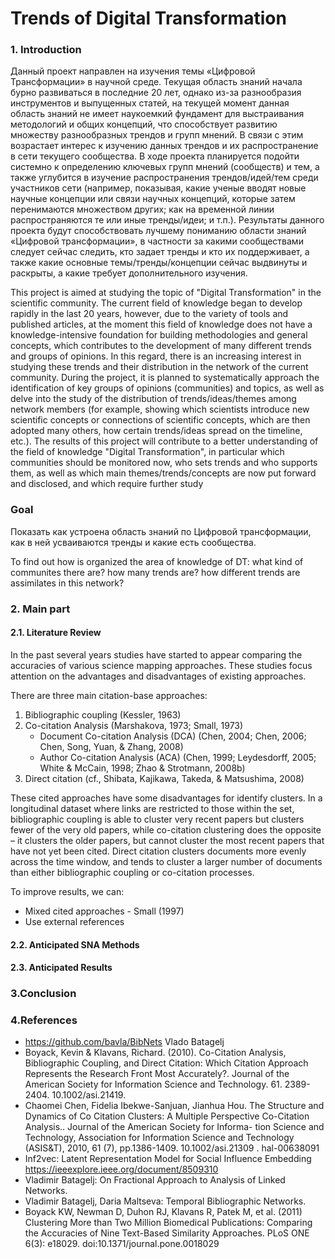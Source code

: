 # Trends of Digital Transformation

### 1. Introduction  
Данный проект направлен на изучения темы «Цифровой Трансформации» в научной среде. Текущая область знаний начала бурно развиваться в последние 20 лет,   однако из-за разнообразия инструментов и выпущенных статей, на текущей момент данная область знаний не имеет наукоемкий фундамент для выстраивания   методологий и общих концепций, что способствует развитию множеству разнообразных трендов и групп мнений. В связи с этим возрастает интерес к изучению   данных трендов и их распространение в сети текущего сообщества. В ходе проекта планируется подойти системно к определению ключевых групп мнений (сообществ)   и тем, а также углубится в изучение распространения трендов/идей/тем среди участников сети (например, показывая, какие ученые вводят новые научные концепции   или связи научных концепций, которые затем перенимаются множеством других; как на временной линии распространяются те или иные тренды/идеи; и т.п.).   Результаты данного проекта будут способствовать лучшему пониманию области знаний «Цифровой трансформации», в частности за какими сообществами   следует сейчас следить, кто задает тренды и кто их поддерживает, а также какие основные темы/тренды/концепции сейчас выдвинуты и раскрыты,   а какие требует дополнительного изучения.

This project is aimed at studying the topic of "Digital Transformation" in the scientific community. The current field of knowledge began to develop rapidly in the last 20 years, however, due to the variety of tools and published articles, at the moment this field of knowledge does not have a knowledge-intensive foundation for building methodologies and general concepts, which contributes to the development of many different trends and groups of opinions. In this regard, there is an increasing interest in studying these trends and their distribution in the network of the current community. During the project, it is planned to systematically approach the identification of key groups of opinions (communities) and topics, as well as delve into the study of the distribution of trends/ideas/themes among network members (for example, showing which scientists introduce new scientific concepts or connections of scientific concepts, which are then adopted many others, how certain trends/ideas spread on the timeline, etc.). The results of this project will contribute to a better understanding of the field of knowledge "Digital Transformation", in particular which communities should be monitored now, who sets trends and who supports them, as well as which main themes/trends/concepts are now put forward and disclosed, and which require further study

### Goal
Показать как устроена область знаний по Цифровой трансформации, как в ней усваиваются тренды и какие есть сообщества.

To find out how is organized the area of knowledge of DT: what kind of communites there are? how many trends are? how different trends are assimilates in this network?


### 2. Main part

#### 2.1. Literature Review

In the past several years studies have started to appear comparing the accuracies of various science mapping approaches. These studies focus attention on the advantages and disadvantages of existing approaches.

There are three main citation-base approaches:
1) Bibliographic coupling (Kessler, 1963)
2) Co-citation Analysis (Marshakova, 1973; Small, 1973)  
    - Document Co-citation Analysis (DCA) (Chen, 2004; Chen, 2006; Chen, Song, Yuan, & Zhang, 2008)
    - Author Co-citation Analysis (ACA) (Chen, 1999; Leydesdorff, 2005; White & McCain, 1998; Zhao & Strotmann, 2008b)
3) Direct citation (cf., Shibata, Kajikawa, Takeda, & Matsushima, 2008)

These cited approaches have some disadvantages for identify clusters. 
In a longitudinal dataset where links are restricted to those within the set, bibliographic coupling is able to cluster very recent papers but clusters fewer of the very old papers, while co-citation clustering does the opposite – it clusters the older papers, but cannot cluster the most recent papers that have not yet been cited. Direct citation clusters documents more evenly across the time window, and tends to cluster a larger number of documents than either bibliographic coupling or co-citation processes. 

To improve results, we can:
-	Mixed cited approaches - Small (1997)
-	Use external references
 


#### 2.2. Anticipated SNA Methods


#### 2.3. Anticipated Results



### 3.Conclusion

### 4.References 
- https://github.com/bavla/BibNets Vlado Batagelj
- Boyack, Kevin & Klavans, Richard. (2010). Co-Citation Analysis, Bibliographic Coupling, and Direct Citation: Which Citation Approach Represents the Research Front Most Accurately?. Journal of the American Society for Information Science and Technology. 61. 2389-2404. 10.1002/asi.21419. 
- Chaomei Chen, Fidelia Ibekwe-Sanjuan, Jianhua Hou. The Structure and Dynamics of Co Citation Clusters: A Multiple Perspective Co-Citation Analysis.. Journal of the American Society for Informa- tion Science and Technology, Association for Information Science and Technology (ASIS&T), 2010, 61 (7), pp.1386-1409. 10.1002/asi.21309 . hal-00638091
- Inf2vec: Latent Representation Model for Social Influence Embedding https://ieeexplore.ieee.org/document/8509310 
- Vladimir Batagelj: On Fractional Approach to Analysis of Linked Networks.
- Vladimir Batagelj, Daria Maltseva: Temporal Bibliographic Networks.
- Boyack KW, Newman D, Duhon RJ, Klavans R, Patek M, et al. (2011) Clustering More than Two Million Biomedical Publications: Comparing the Accuracies of Nine Text-Based Similarity Approaches. PLoS ONE 6(3): e18029. doi:10.1371/journal.pone.0018029
